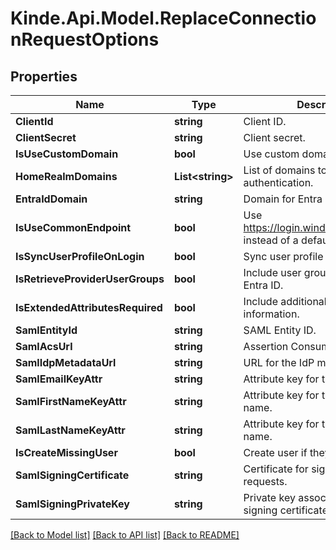 # Kinde.Api.Model.ReplaceConnectionRequestOptions

## Properties

Name | Type | Description | Notes
------------ | ------------- | ------------- | -------------
**ClientId** | **string** | Client ID. | [optional] 
**ClientSecret** | **string** | Client secret. | [optional] 
**IsUseCustomDomain** | **bool** | Use custom domain callback URL. | [optional] 
**HomeRealmDomains** | **List&lt;string&gt;** | List of domains to restrict authentication. | [optional] 
**EntraIdDomain** | **string** | Domain for Entra ID. | [optional] 
**IsUseCommonEndpoint** | **bool** | Use https://login.windows.net/common instead of a default endpoint. | [optional] 
**IsSyncUserProfileOnLogin** | **bool** | Sync user profile data with IDP. | [optional] 
**IsRetrieveProviderUserGroups** | **bool** | Include user group info from MS Entra ID. | [optional] 
**IsExtendedAttributesRequired** | **bool** | Include additional user profile information. | [optional] 
**SamlEntityId** | **string** | SAML Entity ID. | [optional] 
**SamlAcsUrl** | **string** | Assertion Consumer Service URL. | [optional] 
**SamlIdpMetadataUrl** | **string** | URL for the IdP metadata. | [optional] 
**SamlEmailKeyAttr** | **string** | Attribute key for the user’s email. | [optional] 
**SamlFirstNameKeyAttr** | **string** | Attribute key for the user’s first name. | [optional] 
**SamlLastNameKeyAttr** | **string** | Attribute key for the user’s last name. | [optional] 
**IsCreateMissingUser** | **bool** | Create user if they don’t exist. | [optional] 
**SamlSigningCertificate** | **string** | Certificate for signing SAML requests. | [optional] 
**SamlSigningPrivateKey** | **string** | Private key associated with the signing certificate. | [optional] 

[[Back to Model list]](../README.md#documentation-for-models) [[Back to API list]](../README.md#documentation-for-api-endpoints) [[Back to README]](../README.md)

